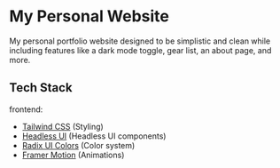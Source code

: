 # My Personal Website

My personal portfolio website designed to be simplistic and clean while including features like a dark mode toggle, gear list, an about page, and more.

## Tech Stack

frontend:

- [Tailwind CSS](https://tailwindcss.com) (Styling)
- [Headless UI](https://headlessui.com/) (Headless UI components)
- [Radix UI Colors](https://www.radix-ui.com/colors) (Color system)
- [Framer Motion](https://www.framer.com/motion/) (Animations)

